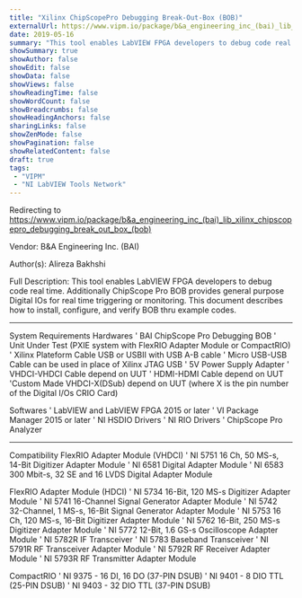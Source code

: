 ```yaml
---
title: "Xilinx ChipScopePro Debugging Break-Out-Box (BOB)"
externalUrl: https://www.vipm.io/package/b&a_engineering_inc_(bai)_lib_xilinx_chipscopepro_debugging_break_out_box_(bob)
date: 2019-05-16
summary: "This tool enables LabVIEW FPGA developers to debug code real time."
showSummary: true
showAuthor: false
showEdit: false
showData: false
showViews: false
showReadingTime: false
showWordCount: false
showBreadcrumbs: false
showHeadingAnchors: false
sharingLinks: false
showZenMode: false
showPagination: false
showRelatedContent: false
draft: true
tags:
 - "VIPM"
 - "NI LabVIEW Tools Network"
---
```


Redirecting to https://www.vipm.io/package/b&a_engineering_inc_(bai)_lib_xilinx_chipscopepro_debugging_break_out_box_(bob)

Vendor: B&A Engineering Inc. (BAI)

Author(s): Alireza Bakhshi
 
Full Description:
This tool enables LabVIEW FPGA developers to debug code real time. Additionally ChipScope Pro BOB provides general purpose Digital IOs for real time triggering or monitoring. This document describes how to install, configure, and verify BOB thru example codes.

-----------------------------------------------------------------------------------------------------------------------------------
System Requirements
Hardwares
'	BAI ChipScope Pro Debugging BOB
'	Unit Under Test (PXIE system with FlexRIO Adapter Module or CompactRIO)
'	Xilinx Plateform Cable USB or USBII with USB A-B cable
'	Micro USB-USB Cable can be used in place of Xilinx JTAG USB
'	5V Power Supply Adapter
'	VHDCI-VHDCI Cable depend on UUT
'	HDMI-HDMI Cable depend on UUT
'Custom Made VHDCI-X(DSub) depend on UUT (where X is the pin number of the Digital I/Os CRIO Card)

Softwares
'	LabVIEW and LabVIEW FPGA 2015 or later
'	VI Package Manager 2015 or later
'	NI HSDIO Drivers
'	NI RIO Drivers
'	ChipScope Pro Analyzer

-----------------------------------------------------------------------------------------------------------------------------------
Compatibility
FlexRIO Adapter Module (VHDCI)
'	NI 5751 16 Ch, 50 MS-s, 14-Bit Digitizer Adapter Module
'	NI 6581 Digital Adapter Module
'	NI 6583 300 Mbit-s, 32 SE and 16 LVDS Digital Adapter Module

FlexRIO Adapter Module (HDCI)
'	NI 5734 16-Bit, 120 MS-s Digitizer Adapter Module
'	NI 5741 16-Channel Signal Generator Adapter Module
'	NI 5742 32-Channel, 1 MS-s, 16-Bit Signal Generator Adapter Module
'	NI 5753 16 Ch, 120 MS-s, 16-Bit Digitizer Adapter Module
'	NI 5762 16-Bit, 250 MS-s Digitizer Adapter Module
'	NI 5772 12-Bit, 1.6 GS-s Oscilloscope Adapter Module
'	NI 5782R IF Transceiver
'	NI 5783 Baseband Transceiver
'	NI 5791R RF Transceiver Adapter Module
'	NI 5792R RF Receiver Adapter Module
'	NI 5793R RF Transmitter Adapter Module

CompactRIO
'	NI 9375 - 16 DI, 16 DO	(37-PIN DSUB)
'	NI 9401 - 8 DIO TTL	(25-PIN DSUB)
'	NI 9403 - 32 DIO TTL	(37-PIN DSUB)